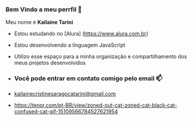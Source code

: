 ### **Bem Vindo a meu perrfil** 🌻

Meu nome é **Kailaine Tarini**

- Estou estudando no [Alura] (https://www.alura.com.br)
- Estou desenvolvendo a linguagem JavaScript
- Utilizo esse espaço para a minha organização e compartilhamento dos meus projetos desenvolvidos

- ### **Você pode entrar em contato comigo pelo email** 📫

- kailainecristinesaragocatarini@gmail.com

- https://tenor.com/pt-BR/view/zoned-out-cat-zoned-cat-black-cat-confused-cat-gif-15109566784527621954
